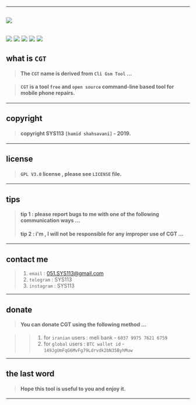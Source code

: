 ------------------------------------------------------------------------------------------------------------------
![](https://github.com/sys113/CliGsmTool/raw/master/CGT.png)
------------------------------------------------------------------------------------------------------------------
![](https://img.shields.io/github/stars/SYS113/CGT.svg)
![](https://img.shields.io/github/forks/SYS113/CGT.svg)
![](https://img.shields.io/github/tag/SYS113/CGT.svg)
![](https://img.shields.io/github/release/SYS113/CGT.svg)
![](https://img.shields.io/github/issues/SYS113/CGT.svg)
------------------------------------------------------------------------------------------------------------------
## what is `CGT`

>#### The `CGT` name is derived from `Cli Gsm Tool` ...

>#### `CGT` is a tool `free` and ```open source``` command-line based tool for mobile phone repairs.
------------------------------------------------------------------------------------------------------------------
## copyright 

>#### copyright SYS113 `[hamid shahsavani]` - 2019.
------------------------------------------------------------------------------------------------------------------
## license 

>#### `GPL V3.0` license , please see `LICENSE` file.
------------------------------------------------------------------------------------------------------------------
## tips 

>#### tip 1 : please report bugs to me with one of the following communication ways ...
>#### tip 2 : i'm , I will not be responsible for any improper use of CGT ...
------------------------------------------------------------------------------------------------------------------
## contact me 

> 1. `email`      : 051.SYS113@gmail.com
> 2. `telegram`   : SYS113
> 3. `instagram`  : SYS113
------------------------------------------------------------------------------------------------------------------
## donate 

> #### You can donate CGT using the following method ...

> > 1. for `iranian` users :   meli bank   - `6037 9975 7621 6759`
> > 2. for `global`  users : `BTC wallet id` - `149JgUmFqG6MvFg79Ldrvdk2bN35ByhMuw`
-------------------------------------------------------------------------------------------------------------------
## the last word 

> #### Hope this tool is useful to you and enjoy it.
-------------------------------------------------------------------------------------------------------------------
